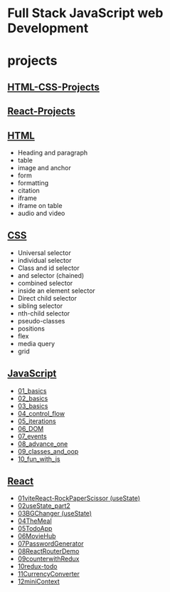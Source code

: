 # Full Stack JavaScript web Development

# projects

## [HTML-CSS-Projects](https://github.com/SudhanshuModi/fsjs/tree/main/HTML-CSS-Projects/)

## [React-Projects](https://github.com/SudhanshuModi/fsjs/tree/main/react-projects/)

## [HTML](https://github.com/SudhanshuModi/fsjs/tree/main/01_html)

- Heading and paragraph
- table
- image and anchor
- form
- formatting
- citation
- iframe
- iframe on table
- audio and video

## [CSS](https://github.com/SudhanshuModi/fsjs/tree/main/02_css)

- Universal selector
- individual selector
- Class and id selector
- and selector (chained)
- combined selector
- inside an element selector
- Direct child selector
- sibling selector
- nth-child selector
- pseudo-classes
- positions
- flex
- media query
- grid

## [JavaScript](https://github.com/SudhanshuModi/fsjs/tree/main/03_javascript)

- [01_basics](https://github.com/SudhanshuModi/fsjs/tree/main/03_javascript/01_basics)
- [02_basics](https://github.com/SudhanshuModi/fsjs/tree/main/03_javascript/02_basics)
- [03_basics](https://github.com/SudhanshuModi/fsjs/tree/main/03_javascript/03_basics)
- [04_control_flow](https://github.com/SudhanshuModi/fsjs/tree/main/03_javascript/04_control_flow)
- [05_iterations](https://github.com/SudhanshuModi/fsjs/tree/main/03_javascript/05_iterations)
- [06_DOM](https://github.com/SudhanshuModi/fsjs/tree/main/03_javascript/06_DOM)
- [07_events](https://github.com/SudhanshuModi/fsjs/tree/main/03_javascript/07_events)
- [08_advance_one](https://github.com/SudhanshuModi/fsjs/tree/main/03_javascript/08_advance_one)
- [09_classes_and_oop](https://github.com/SudhanshuModi/fsjs/tree/main/03_javascript/09_classes_and_oop)
- [10_fun_with_js](https://github.com/SudhanshuModi/fsjs/tree/main/03_javascript/10_fun_with_js)

## [React](https://github.com/SudhanshuModi/fsjs/tree/main/04_react)

- [01viteReact-RockPaperScissor (useState)](https://github.com/SudhanshuModi/fsjs/tree/main/04_react/01viteReact-RockPaperScissor)
- [02useState_part2](https://github.com/SudhanshuModi/fsjs/tree/main/04_react/02useState_part2)
- [03BGChanger (useState)](https://github.com/SudhanshuModi/fsjs/tree/main/04_react/03BGChanger)
- [04TheMeal](https://github.com/SudhanshuModi/fsjs/tree/main/04_react/04TheMeal)
- [05TodoApp](https://github.com/SudhanshuModi/fsjs/tree/main/04_react/05TodoApp)
- [06MovieHub](https://github.com/SudhanshuModi/fsjs/tree/main/04_react/06MovieHub)
- [07PasswordGenerator](https://github.com/SudhanshuModi/fsjs/tree/main/04_react/07PasswordGenerator)
- [08ReactRouterDemo](https://github.com/SudhanshuModi/fsjs/tree/main/04_react/08ReactRouterDemo)
- [09counterwithRedux](https://github.com/SudhanshuModi/fsjs/tree/main/04_react/09counterwithRedux)
- [10redux-todo](https://github.com/SudhanshuModi/fsjs/tree/main/04_react/10redux-todo)
- [11CurrencyConverter](https://github.com/SudhanshuModi/fsjs/tree/main/04_react/11CurrencyConverter)
- [12miniContext](https://github.com/SudhanshuModi/fsjs/tree/main/04_react/12miniContext)
